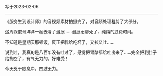 写于2023-02-06

-----

《服务生到设计师》的音视频素材拍摄完了，对音频处理粗剪了大部分。

这周跟俊哥洋洋一起去看了漫展……漫展无聊死了，纯纯的浪费时间。

不知道是星期天那顿饭，反正把我给吃坏了，又拉又吐……

说到吐，我真的是八百年没有吐过了，感觉把胃酸都给吐出来了……完全把我肚子给掏空了，有气无力的，好难受！

今天处于歇息中，四肢无力。

